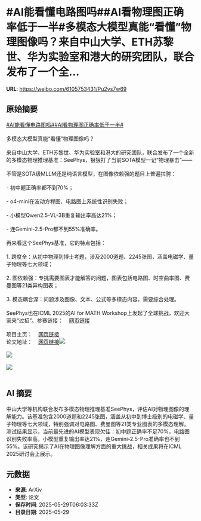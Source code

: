 # #AI能看懂电路图吗##AI看物理图正确率低于一半#多模态大模型真能“看懂”物理图像吗？来自中山大学、ETH苏黎世、华为实验室和港大的研究团队，联合发布了一个全...

**URL**: https://weibo.com/6105753431/Pu2vs7w69

## 原始摘要

<a href="https://m.weibo.cn/search?containerid=231522type%3D1%26t%3D10%26q%3D%23AI%E8%83%BD%E7%9C%8B%E6%87%82%E7%94%B5%E8%B7%AF%E5%9B%BE%E5%90%97%23&amp;extparam=%23AI%E8%83%BD%E7%9C%8B%E6%87%82%E7%94%B5%E8%B7%AF%E5%9B%BE%E5%90%97%23" data-hide=""><span class="surl-text">#AI能看懂电路图吗#</span></a><a href="https://m.weibo.cn/search?containerid=231522type%3D1%26t%3D10%26q%3D%23AI%E7%9C%8B%E7%89%A9%E7%90%86%E5%9B%BE%E6%AD%A3%E7%A1%AE%E7%8E%87%E4%BD%8E%E4%BA%8E%E4%B8%80%E5%8D%8A%23&amp;extparam=%23AI%E7%9C%8B%E7%89%A9%E7%90%86%E5%9B%BE%E6%AD%A3%E7%A1%AE%E7%8E%87%E4%BD%8E%E4%BA%8E%E4%B8%80%E5%8D%8A%23" data-hide=""><span class="surl-text">#AI看物理图正确率低于一半#</span></a><br><br>多模态大模型真能“看懂”物理图像吗？<br><br>来自中山大学、ETH苏黎世、华为实验室和港大的研究团队，联合发布了一个全新的多模态物理推理基准：SeePhys，狠狠打了当前SOTA模型一记“物理暴击”——<br><br>不管是SOTA级MLLM还是纯语言模型，在图像依赖强的题目上普遍拉胯：<br><br>- 初中题正确率都不到70%；<br><br>- o4-mini在波动方程图、电路图上系统性识别失败；<br><br>- 小模型Qwen2.5-VL-3B重复输出率高达21%；<br><br>- 连Gemini-2.5-Pro都不到55%准确率。<br><br>再来看这个SeePhys基准，它的特点包括：<br><br>1. 跨度全：从初中物理到博士考题，涉及2000道题、2245张图，涵盖电磁学、量子物理等七大领域；<br><br>2. 图依赖强：专挑需要图表才能解答的问题，图表包括电路图、时空曲率图、费曼图等21类异构图表；<br><br>3. 模态耦合深：问题涉及图像、文本、公式等多模态内容，需要综合处理。<br><br>SeePhys也在ICML 2025的AI for MATH Workshop上发起了全球挑战，欢迎大家来“过招”。参赛链接：<a href="https://weibo.cn/sinaurl?u=https%3A%2F%2Fwww.codabench.org%2Fcompetitions%2F7925%2F" data-hide=""><span class="url-icon"><img style="width: 1rem;height: 1rem" src="https://h5.sinaimg.cn/upload/2015/09/25/3/timeline_card_small_web_default.png" referrerpolicy="no-referrer"></span><span class="surl-text">网页链接</span></a><br><br>项目主页：<a href="https://weibo.cn/sinaurl?u=https%3A%2F%2Fgithub.com%2FSeePhys%2Fseephys-project" data-hide=""><span class="url-icon"><img style="width: 1rem;height: 1rem" src="https://h5.sinaimg.cn/upload/2015/09/25/3/timeline_card_small_web_default.png" referrerpolicy="no-referrer"></span><span class="surl-text">网页链接</span></a><br>论文地址：<a href="https://weibo.cn/sinaurl?u=https%3A%2F%2Farxiv.org%2Fpdf%2F2505.19099" data-hide=""><span class="url-icon"><img style="width: 1rem;height: 1rem" src="https://h5.sinaimg.cn/upload/2015/09/25/3/timeline_card_small_web_default.png" referrerpolicy="no-referrer"></span><span class="surl-text">网页链接</span></a><img style="" src="https://tvax4.sinaimg.cn/large/006Fd7o3gy1i1w6kbb55sj30l10k0wst.jpg" referrerpolicy="no-referrer"><br><br><img style="" src="https://tvax2.sinaimg.cn/large/006Fd7o3gy1i1w6kbj77zj30zk0ewgwg.jpg" referrerpolicy="no-referrer"><br><br><img style="" src="https://tvax3.sinaimg.cn/large/006Fd7o3gy1i1w6kbz99gj30zk0jvdpe.jpg" referrerpolicy="no-referrer"><br><br>

## AI 摘要

中山大学等机构联合发布多模态物理推理基准SeePhys，评估AI对物理图像的理解能力。该基准包含2000道题和2245张图，涵盖从初中到博士级别的电磁学、量子物理等七大领域，特别强调对电路图、费曼图等21类专业图表的多模态理解。测试结果显示，当前最先进的AI模型表现欠佳：初中题正确率不足70%，电路图识别失败率高，小模型重复输出率达21%，连Gemini-2.5-Pro准确率也不到55%。该研究揭示了AI在物理图像理解方面的重大挑战，相关成果将在ICML 2025研讨会上展示。

## 元数据

- **来源**: ArXiv
- **类型**: 论文
- **保存时间**: 2025-05-29T06:03:33Z
- **目录日期**: 2025-05-29
